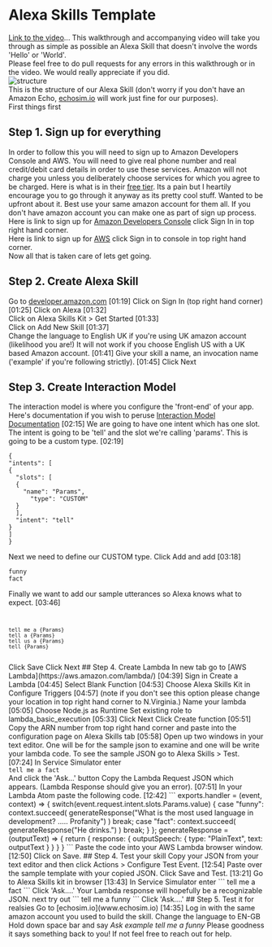 
# Alexa Skills Template
[Link to the video](https://drive.google.com/drive/folders/0B5189b8eE2iOUjFpRWY3cmJKcXc)...
This walkthrough and accompanying video will take you through as simple as possible an Alexa Skill that doesn't involve the words 'Hello' or 'World'.      
Please feel free to do pull requests for any errors in this walkthrough or in the video. We would really appreciate if you did.      
![structure](https://github.com/vishpatel7/alexa-lambda-template/blob/master/img/structure-diagram.png)       
This is the structure of our Alexa Skill (don't worry if you don't have an Amazon Echo, [echosim.io](www.echosim.io) will work just fine for our purposes).      
First things first    
## Step 1. Sign up for everything     
In order to follow this you will need to sign up to Amazon Developers Console and AWS. You will need to give real phone number and real credit/debit card details in order to use these services. Amazon will not charge you unless you deliberately choose services for which you agree to be charged. Here is what is in their [free tier](https://aws.amazon.com/free/). Its a pain but I heartily encourage you to go through it anyway as its pretty cool stuff. Wanted to be upfront about it. Best use your same amazon account for them all. If you don't have amazon account you can make one as part of sign up process.      
Here is link to sign up for [Amazon Developers Console](https://developer.amazon.com/) click Sign In in top right hand corner.    
Here is link to sign up for [AWS](https://aws.amazon.com/console/) click Sign in to console in top right hand corner.     
Now all that is taken care of lets get going.    
## Step 2. Create Alexa Skill      
Go to [developer.amazon.com](www.developer.amazon.com) [01:19]
Click on Sign In (top right hand corner) [01:25]
Click on Alexa [01:32]     
Click on Alexa Skills Kit > Get Started [01:33]     
Click on Add New Skill [01:37]     
Change the language to English UK if you're using UK amazon account (likelihood you are!) It will not work if you choose English US with a UK based Amazon account. [01:41]
Give your skill a name, an invocation name ('example' if you're following strictly). [01:45]
Click Next
## Step 3. Create Interaction Model    
The  interaction model is where you configure the 'front-end' of your app. Here's documentation if you wish to peruse [Interaction Model Documentation](https://developer.amazon.com/public/solutions/alexa/alexa-skills-kit/docs/alexa-skills-kit-interaction-model-reference) [02:15]
  We are going to have one intent which has one slot. The intent is going to be 'tell' and the slot we're calling 'params'. This is going to be a custom type. [02:19]
  ```
{      
  "intents": [      
  {      
    "slots": [      
    {      
      "name": "Params",      
        "type": "CUSTOM"      
    }      
    ],      
    "intent": "tell"      
  }      
  ]      
}      
```
Next we need to define our CUSTOM type. Click Add and add  [03:18]   
```
funny      
fact      
```
Finally we want to add our sample utterances so Alexa knows what to expect. [03:46]
<code>    
```
tell me a {Params}      
tell a {Params}      
tell us a {Params}      
tell {Params}      
```
</code>    
Click Save
Click Next
## Step 4. Create Lambda      
In new tab go to  
[AWS Lambda](https://aws.amazon.com/lambda/) [04:39]
Sign in        
Create a Lambda [04:45]
Select Blank Function [04:53]
Choose Alexa Skills Kit in Configure Triggers [04:57]  
(note if you don't see this option please change your location in top right hand corner to N.Virginia.)
Name your lambda [05:05]
Choose Node.js as Runtime
Set existing role to lambda_basic_execution [05:33]
Click Next
Click Create function [05:51]
Copy the ARN number from top right hand corner and paste into the configuration page on Alexa Skills tab [05:58]
Open up two windows in your text editor. One will be for the sample json to examine and one will be write your lambda code.  
To see the sample JSON go to Alexa Skills > Test. [07:24]  In Service Simulator enter
<code>
tell me a fact
</code>
And click the 'Ask...' button
Copy the Lambda Request JSON which appears. (Lambda Response should give you an error). [07:51]
In your Lambda Atom paste the following code. [12:42]    
```
exports.handler = (event, context) => {    
  switch(event.request.intent.slots.Params.value) {    
    case "funny":    
      context.succeed(    
          generateResponse("What is the most used language in development? ..... Profanity")    
          )    
        break;    
    case "fact":    
      context.succeed(    
          generateResponse("He drinks.")    
          )    
        break;    
  }    
};    
generateResponse = (outputText) => {    
  return {    
response: {    
outputSpeech: {    
type: "PlainText",    
        text: outputText    
              }    
          }    
  }    
}    
```
Paste the code into your AWS Lambda browser window. [12:50]
Click on Save.  
## Step 4. Test your skill    
Copy your JSON from your text editor and then click Actions > Configure Test Event. [12:54]
Paste over the sample template with your copied JSON.    
Click Save and Test. [13:21]     
Go to Alexa Skills kit in browser [13:43]
In Service Simulator enter     
```    
tell me a fact    
```    
Click 'Ask....'    
Your Lambda response will hopefully be a recognizable JSON.    
next try out     
```    
tell me a funny    
```    
Click 'Ask....'    
## Step 5. Test it for realsies    
Go to [echosim.io](www.echosim.io) [14:35]
  Log in with the same amazon account you used to build the skill.    
  Change the language to EN-GB      
  Hold down space bar and say    
  <i>Ask example tell me a funny</i>    
  Please goodness it says something back to you! If not feel free to reach out for help.   
